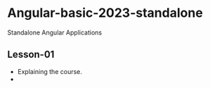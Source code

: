 # Angular-basic-2023-standalone
Standalone Angular Applications

## Lesson-01
- Explaining the course.
- 
